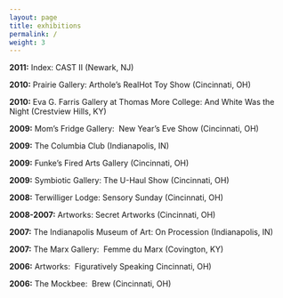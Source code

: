 ```yaml
---
layout: page
title: exhibitions
permalink: /
weight: 3
---
```


**2011:** Index: CAST II (Newark, NJ)

**2010:** Prairie Gallery: Arthole&#8217;s RealHot Toy Show (Cincinnati, OH)

**2010:** Eva G. Farris Gallery at Thomas More College: And White Was the Night (Crestview Hills, KY)

**2009:** Mom’s Fridge Gallery:  New Year’s Eve Show (Cincinnati, OH)

**2009:** The Columbia Club (Indianapolis, IN)

**2009:** Funke’s Fired Arts Gallery (Cincinnati, OH)

**2009:** Symbiotic Gallery: The U-Haul Show (Cincinnati, OH)

**2008:** Terwilliger Lodge: Sensory Sunday (Cincinnati, OH)

**2008-2007:** Artworks: Secret Artworks (Cincinnati, OH)

**2007:** The Indianapolis Museum of Art: On Procession (Indianapolis, IN)

**2007:** The Marx Gallery:  Femme du Marx (Covington, KY)

**2006:** Artworks:  Figuratively Speaking Cincinnati, OH)

**2006:** The Mockbee:  Brew (Cincinnati, OH)